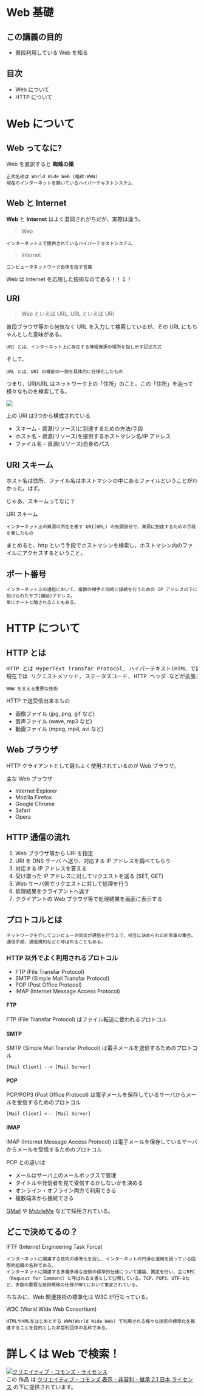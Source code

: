 # Web 基礎

## この講義の目的

* 普段利用している Web を知る

## 目次

* Web について
* HTTP について

# Web について

## Web ってなに?

Web を直訳すると **蜘蛛の巣**

    正式名称は World Wide Web (略称:WWW) 
    現在のインターネットを築いているハイパーテキストシステム

## Web と Internet

**Web** と **Internet** はよく混同されがちだが、実際は違う。

> Web

    インターネット上で提供されているハイパーテキストシステム

> Internet

    コンピュータネットワーク自体を指す言葉

Web は Internet を応用した技術なのである！！１！

## URI

> Web といえば URL, URL といえば URI

普段ブラウザ等から何気なく URL を入力して検索しているが、その URL にもちゃんとした意味がある。

    URI とは、インターネット上に存在する情報資源の場所を指し示す記述方式

そして、

    URL とは、URI の機能の一部を具体的に仕様化したもの

つまり、URI/URL はネットワーク上の「住所」のこと。この「住所」を辿って様々なものを検索してる。

<img src="https://cacoo.com/diagrams/Qk926fUQkzvxRlYj-ABE04.png" align="center">

上の URI は3つから構成されている

* スキーム - 資源(リソース)に到達するための方法/手段
* ホスト名 - 資源(リソース)を提供するホストマシン名/IP アドレス
* ファイル名 - 資源(リソース)自身のパス

## URI スキーム

ホスト名は住所、ファイル名はホストマシンの中にあるファイルということがわかった。はず。

じゃあ、スキームってなに？

URI スキーム

    インターネット上の資源の所在を表す URI(URL) の先頭部分で、資源に到達するための手段を表したもの

まとめると、http という手段でホストマシンを検索し、ホストマシン内のファイルにアクセスするということ。

## ポート番号

    インターネット上の通信において、複数の相手と同時に接続を行うための IP アドレスの下に設けられたサブ(補助)アドレス。
    単にポートと略されることもある。

# HTTP について

## HTTP とは

<pre>
HTTP とは HyperText Transfar Protocol, ハイパーテキスト(HTML で記述されたテキスト)を転送するためのプロトコル。
現在では リクエストメソッド, ステータスコード, HTTP ヘッダ などが拡張され、ハイパーテキスト以外にも利用出来るようになった。
</pre>

    WWW を支える重要な技術

HTTP で送受信出来るもの

* 画像ファイル (jpg, png, gif など)
* 音声ファイル (wave, mp3 など)
* 動画ファイル (mpeg, mp4, avi など)

## Web ブラウザ

HTTP クライアントとして最もよく使用されているのが Web ブラウザ。

主な Web ブラウザ

* Internet Explorer
* Mozilla Firefox
* Google Chrome
* Safari
* Opera

## HTTP 通信の流れ

1. Web ブラウザ等から URI を指定
2. URI を DNS サーバ へ送り、対応する IP アドレスを調べてもらう
3. 対応する IP アドレスを答える
4. 受け取った IP アドレスに対してリクエストを送る (SET, GET)
5. Web サーバ側でリクエストに対して処理を行う
6. 処理結果をクライアントへ返す
7. クライアントの Web ブラウザ等で処理結果を画面に表示する

## プロトコルとは

    ネットワークを介してコンピュータ同士が通信を行う上で、相互に決められた約束事の集合。
    通信手順、通信規約などと呼ばれることもある。 

### HTTP 以外でよく利用されるプロトコル

* FTP (File Transfar Protocol)
* SMTP (Simple Mail Transfar Protocol)
* POP (Post Office Protocol)
* IMAP (Internet Message Access Protocol)

#### FTP

FTP (File Transfar Protocol) はファイル転送に使われるプロトコル

#### SMTP

SMTP (Simple Mail Transfar Protocol) は電子メールを送信するためのプロトコル

    [Mail Client] --> [Mail Server]

#### POP

POP/POP3 (Post Office Protocol) は電子メールを保存しているサーバからメールを受信するためのプロトコル

    [Mail Client] <-- [Mail Server]

#### IMAP

IMAP (Internet Message Access Protocol) は電子メールを保存しているサーバからメールを受信するためのプロトコル

POP との違いは

* メールはサーバ上のメールボックスで管理
* タイトルや発信者を見て受信するかしないかを決める
* オンライン・オフライン両方で利用できる
* 複数端末から接続できる

[GMail](http://mail.google.com/mail) や [MobileMe](http://www.apple.com/jp/mobileme/) などで採用されている。

## どこで決めてるの？

IFTF (Internet Engineering Task Force)

    インターネットに関連する技術の標準化を促し、インターネットの円滑な運用を図っている国際的組織の名称である。
    インターネットに関連する多種多様な技術の標準的仕様について議論、策定を行い、主にRFC（Request for Comment）と呼ばれる文書として公開している。TCP、POP3、UTF-8など、多数の重要な技術規格の仕様がRFCにおいて策定されている。

ちなみに、Web 関連技術の標準化は W3C が行なっている。

W3C (World Wide Web Consortium)

    HTMLやXMLをはじめとする WWW(World Wide Web) で利用される様々な技術の標準化を推進することを目的とした非営利団体の名称である。

# 詳しくは Web で検索！

<a rel="license" href="http://creativecommons.org/licenses/by-nc-sa/2.1/jp/"><img alt="クリエイティブ・コモンズ・ライセンス" style="border-width:0" src="http://i.creativecommons.org/l/by-nc-sa/2.1/jp/88x31.png" /></a><br />この 作品 は <a rel="license" href="http://creativecommons.org/licenses/by-nc-sa/2.1/jp/">クリエイティブ・コモンズ 表示 - 非営利 - 継承 2.1 日本 ライセンス</a> の下に提供されています。
